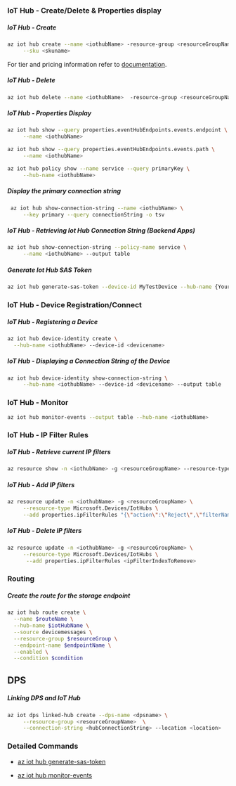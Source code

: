 ### IoT Hub - Create/Delete & Properties display

##### IoT Hub - Create

```bash
az iot hub create --name <iothubName> -resource-group <resourceGroupName> \
     --sku <skuname>
```
For tier and pricing information refer to [documentation](https://azure.microsoft.com/en-us/pricing/details/iot-hub/).

##### IoT Hub - Delete

```bash
az iot hub delete --name <iothubName>  -resource-group <resourceGroupName>
```

##### IoT Hub - Properties Display 
```bash
az iot hub show --query properties.eventHubEndpoints.events.endpoint \
     --name <iothubName>

az iot hub show --query properties.eventHubEndpoints.events.path \
     --name <iothubName>

az iot hub policy show --name service --query primaryKey \
     --hub-name <iothubName>
```

##### Display the primary connection string
```bash
 az iot hub show-connection-string --name <iothubName> \
     --key primary --query connectionString -o tsv
 ```
  
##### IoT Hub - Retrieving Iot Hub Connection String (Backend Apps)

```bash
az iot hub show-connection-string --policy-name service \
     --name <iothubName> --output table
```

##### Generate Iot Hub SAS Token
```bash
az iot hub generate-sas-token --device-id MyTestDevice --hub-name {YourIoTHubName}
```

### IoT Hub - Device Registration/Connect

##### IoT Hub - Registering a Device

```bash
az iot hub device-identity create \
  --hub-name <iothubName> --device-id <devicename>
```

##### IoT Hub - Displaying a Connection String of the Device

```bash
az iot hub device-identity show-connection-string \
     --hub-name <iothubName> --device-id <devicename> --output table
```


### IoT Hub - Monitor

```bash
az iot hub monitor-events --output table --hub-name <iothubName>
```

### IoT Hub - IP Filter Rules

##### IoT Hub - Retrieve current IP filters 
```bash
az resource show -n <iothubName> -g <resourceGroupName> --resource-type Microsoft.Devices/IotHubs
```

##### IoT Hub - Add IP filters 
```bash
az resource update -n <iothubName> -g <resourceGroupName> \
     --resource-type Microsoft.Devices/IotHubs \
     --add properties.ipFilterRules "{\"action\":\"Reject\",\"filterName\":\"MaliciousIP\",\"ipMask\":\"6.6.6.6/6\"}"
```

##### IoT Hub - Delete IP filters 
```bash
az resource update -n <iothubName> -g <resourceGroupName> \
     --resource-type Microsoft.Devices/IotHubs \
      --add properties.ipFilterRules <ipFilterIndexToRemove>
```


### Routing

##### Create the route for the storage endpoint
```bash
az iot hub route create \
  --name $routeName \
  --hub-name $iotHubName \
  --source devicemessages \
  --resource-group $resourceGroup \
  --endpoint-name $endpointName \
  --enabled \
  --condition $condition
  ```
  
  ## DPS
  
  ##### Linking DPS and IoT Hub 
```bash
az iot dps linked-hub create --dps-name <dpsname> \
     --resource-group <resourceGroupName>  \
     --connection-string <hubConnectionString> --location <location>
```


  ### Detailed Commands

* [az iot hub generate-sas-token](https://docs.microsoft.com/en-us/cli/azure/ext/azure-iot/iot/hub?view=azure-cli-latest#ext_azure_iot_az_iot_hub_generate_sas_token)

* [az iot hub monitor-events](https://docs.microsoft.com/en-us/cli/azure/ext/azure-iot/iot/hub?view=azure-cli-latest#ext_azure_iot_az_iot_hub_monitor_events)
